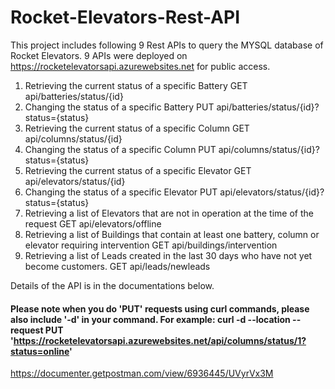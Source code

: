 # Rocket-Elevators-Rest-API

This project includes following 9 Rest APIs to query the MYSQL database of Rocket Elevators. 9 APIs were deployed on https://rocketelevatorsapi.azurewebsites.net for public access.

1. Retrieving the current status of a specific Battery
    GET api/batteries/status/{id}
2. Changing the status of a specific Battery
    PUT api/batteries/status/{id}?status={status}
3. Retrieving the current status of a specific Column
    GET api/columns/status/{id}
4. Changing the status of a specific Column
    PUT api/columns/status/{id}?status={status}
5. Retrieving the current status of a specific Elevator
    GET api/elevators/status/{id}
6. Changing the status of a specific Elevator
    PUT api/elevators/status/{id}?status={status}
7. Retrieving a list of Elevators that are not in operation at the time of the request
    GET api/elevators/offline
8. Retrieving a list of Buildings that contain at least one battery, column or elevator requiring intervention
    GET api/buildings/intervention
9. Retrieving a list of Leads created in the last 30 days who have not yet become customers.
    GET api/leads/newleads

Details of the API is in the documentations below. 
#### Please note when you do 'PUT' requests using curl commands, please also include '-d' in your command. For example: curl -d --location --request PUT 'https://rocketelevatorsapi.azurewebsites.net/api/columns/status/1?status=online'
https://documenter.getpostman.com/view/6936445/UVyrVx3M
